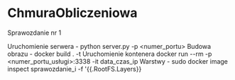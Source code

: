 # ChmuraObliczeniowa
Sprawozdanie nr 1

Uruchomienie serwera - python server.py -p <numer_portu>
Budowa obrazu - docker build . -t <nazwa>
Uruchomienie kontenera docker run --rm -p <numer_portu_usługi>:3338 -it data_czas_ip
Warstwy - sudo docker image inspect sprawozdanie_i -f '{{.RootFS.Layers}}
